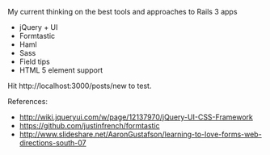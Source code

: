 My current thinking on the best tools and approaches to Rails 3 apps

* jQuery + UI
* Formtastic
* Haml
* Sass
* Field tips
* HTML 5 element support

Hit http://localhost:3000/posts/new to test.


References:
* http://wiki.jqueryui.com/w/page/12137970/jQuery-UI-CSS-Framework
* https://github.com/justinfrench/formtastic
* http://www.slideshare.net/AaronGustafson/learning-to-love-forms-web-directions-south-07

